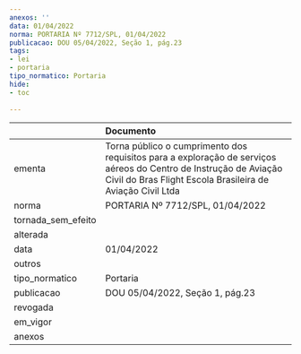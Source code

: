 ```yaml
---
anexos: ''
data: 01/04/2022
norma: PORTARIA Nº 7712/SPL, 01/04/2022
publicacao: DOU 05/04/2022, Seção 1, pág.23
tags:
- lei
- portaria
tipo_normatico: Portaria
hide: 
- toc 
 
---
```


|                    | Documento                                                                                                                                                                      |
|:-------------------|:-------------------------------------------------------------------------------------------------------------------------------------------------------------------------------|
| ementa             | Torna público o cumprimento dos requisitos para a exploração de serviços aéreos do Centro de Instrução de Aviação Civil do Bras Flight Escola Brasileira de Aviação Civil Ltda |
| norma              | PORTARIA Nº 7712/SPL, 01/04/2022                                                                                                                                               |
| tornada_sem_efeito |                                                                                                                                                                                |
| alterada           |                                                                                                                                                                                |
| data               | 01/04/2022                                                                                                                                                                     |
| outros             |                                                                                                                                                                                |
| tipo_normatico     | Portaria                                                                                                                                                                       |
| publicacao         | DOU 05/04/2022, Seção 1, pág.23                                                                                                                                                |
| revogada           |                                                                                                                                                                                |
| em_vigor           |                                                                                                                                                                                |
| anexos             |                                                                                                                                                                                |